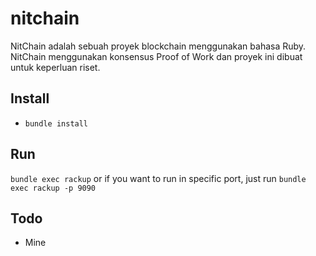 # nitchain
NitChain adalah sebuah proyek blockchain menggunakan bahasa Ruby. NitChain menggunakan konsensus Proof of Work dan proyek ini dibuat untuk keperluan riset. 

## Install 
* `bundle install`

## Run 
`bundle exec rackup` or if you want to run in specific port, just run `bundle exec rackup -p 9090` 

## Todo
* Mine

